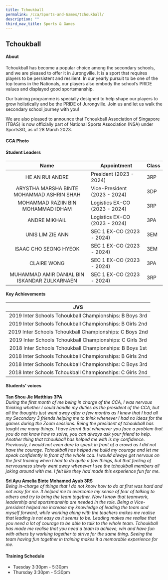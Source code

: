 ```yaml
---
title: Tchoukball
permalink: /cca/Sports-and-Games/tchoukball/
description: ""
third_nav_title: Sports & Games
---
```

## Tchoukball

#### About
Tchoukball has become a popular choice among the secondary schools, and we are pleased to offer it in Jurongville. It is a sport that requires players to be persistent and resilient. In our yearly pursuit to be one of the top teams in the Nationals, our players also embody the school’s PRIDE values and displayed good sportsmanship.

Our training programme is specially designed to help shape our players to grow holistically and be the PRIDE of Jurongville. Join us and let us walk the secondary school journey with you!

We are also pleased to announce that Tchoukball Association of Singapore (TBAS) is now officially part of National Sports Association (NSA) under SportsSG, as of 28 March 2023. 


#### CCA Photo


#### Student Leaders

| Name | Appointment | Class |
|:---:|---|---|
| HE AN RUI ANDRE | President (2023 - 2024) | 3RP |
| ARYSTHA MARSHA BINTE MOHAMMAD ASHRIN SHAH | Vice-President (2023 - 2024) | 3DP |
| MOHAMMAD RAZIIN BIN MOHAMMAD IDHAM | Logistics EX-CO (2023 - 2024) | 3RP |
| ANDRE MIKHAIL | Logistics EX-CO (2023 - 2024) | 3PA |
| UNIS LIM ZIE ANN | SEC 1 EX-CO (2023 - 2024) | 3EM |
| ISAAC CHO SEONG HYEOK | SEC 1 EX-CO (2023 - 2024) | 3EM |
| CLAIRE WONG | SEC 1 EX-CO (2023 - 2024) | 3PA |
| MUHAMMAD AMIR DANIAL BIN ISKANDAR ZULKARNAEN | SEC 1 EX-CO (2023 - 2024) | 3RP |

#### Key Achievements

| JVS |
|:---:|
| 2019 Inter Schools Tchoukball Championships: B Boys 3rd |
| 2019 Inter Schools Tchoukball Championships: B Girls 2nd |
| 2019 Inter Schools Tchoukball Championships: C Boys 2nd |
| 2019 Inter Schools Tchoukball Championships: C Girls 3rd |
| 2018 Inter Schools Tchoukball Championships: B Boys 1st |
| 2018 Inter Schools Tchoukball Championships: B Girls 2nd |
| 2018 Inter Schools Tchoukball Championships: C Boys 3rd |
| 2018 Inter Schools Tchoukball Championships: C Girls 2nd |

#### Students’ voices
**Tan Shou Jie Matthias 3PA** <br>
_During the first month of me being in charge of the CCA, I was nervous thinking whether I could handle my duties as the president of the CCA, but all the thoughts just went away after a few months as I knew that I had all my Secondary 3 friends helping me to think whenever I had no ideas for the games during the Zoom sessions. Being the president of tchoukball has taught me many things. I have learnt that whenever you face a problem that you do not know how to solve, you can always ask your friend to help. Another thing that tchoukball has helped me with is my confidence. Previously, I would not even dare to speak in front of a crowd as I did not have the courage. Tchoukball has helped me build my courage and let me speak confidently in front of the whole cca. I would always get nervous on the first training when I had to do quite a few things, but that feeling of nervousness slowly went away whenever I see the tchoukball members all joking around with me. I felt like they had made this experience fun for me._  
  
**Sri Ayu Amelia Binte Mohamed Ayub 3RS** <br>
_Being in-charge of things that I do not know how to do at first was hard and not easy for me. It helped me to overcome my sense of fear of talking to others and try to bring the team together. Now I know that teamwork, leadership and sportsmanship are needed in the role. Being a Vice-president helped me increase my knowledge of leading the team and myself forward, while working along with the teachers makes me realise that leading is not easy as it seems to be. Leading makes me realise that you need a lot of courage to be able to talk to the whole team. Tchoukball has made me realise that you need a team to achieve, win and have fun with others by working together to strive for the same thing. Seeing the team having fun together in training makes it a memorable experience for me._  

#### Training Schedule
- Tuesday 3:30pm - 5:30pm<br>
- Thursday 3:30pm - 5:30pm
